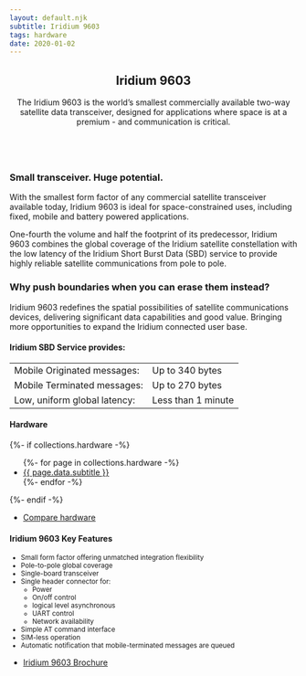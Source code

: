 ```yaml
---
layout: default.njk
subtitle: Iridium 9603
tags: hardware
date: 2020-01-02
---
```


<!-- Main -->
<div class="wrapper style1">
	<div class="container">
		<header class="major">
			<h2>Iridium 9603</h2>
			<p>The Iridium 9603 is the world’s smallest commercially available two-way satellite data transceiver, 
				designed for applications where space is at a premium - and communication is critical.</p>
		</header>
		<div class="row gtr-150">
			<div class="col-8 col-12-medium">
				<!-- Content -->
				<section>
					<span class="image fit"><img src="/img/9603_world.jpg" alt=""></span>
					<h3>Small transceiver. Huge potential.</h3>
					<p>With the smallest form factor of any commercial satellite transceiver available today, Iridium 9603 is ideal 
						for space-constrained uses, including fixed, mobile and battery powered applications.</p>
					<p>One-fourth the volume and half the footprint of its predecessor, Iridium 9603 combines the global coverage of the 
						Iridium satellite constellation with the low latency of the Iridium Short Burst Data (SBD) service to provide highly reliable satellite communications from pole to pole.</p>
					<h3>Why push boundaries when you can erase them instead?</h3>
					<p>Iridium 9603 redefines the spatial possibilities of satellite communications devices, delivering significant data capabilities 
						and good value. Bringing more opportunities to expand the Iridium connected user base.</p>
					<h4>Iridium SBD Service provides:</h4>
					<table>
						<tr>
							<td>Mobile Originated messages:</td>
							<td>Up to 340 bytes</td>
						</tr>
						<tr>
							<td>Mobile Terminated messages:</td>
							<td>Up to 270 bytes</td>
						</tr>
						<tr>
							<td>Low, uniform global latency:</td>
							<td>Less than 1 minute</td>
						</tr>
					</table>
				</section>
			</div>
			<div class="col-4 col-12-medium">
				<!-- Sidebar -->
				<section>
					<h4>Hardware</h4>
					{%- if collections.hardware -%}
					<ul>
						{%- for page in collections.hardware -%}
						<li><a href="{{ page.url }}">{{ page.data.subtitle }}</a></li>
						{%- endfor -%}
					</ul>
					{%- endif -%}
					<footer>
						<ul class="actions">
							<li><a href="/hardware/compare" class="button fit icon solid fa-list">Compare hardware</a></li>
						</ul>
					</footer>
				</section>
				<section>
					<h4>Iridium 9603 Key Features</h4>
					<small>
						<ul>
							<li>Small form factor offering unmatched integration flexibility</li>
							<li>Pole-to-pole global coverage</li>
							<li>Single-board transceiver</li>
							<li>Single header connector for:
								<ul>
									<li>Power</li>
									<li>On/off control</li>
									<li>logical level asynchronous</li>
									<li>UART control</li>
									<li>Network availability</li>
								</ul>
							</li>
							<li>Simple AT command interface</li>
							<li>SIM-less operation</li>
							<li>Automatic notification that mobile-terminated messages are queued</li>
						</ul>
					</small>
					<footer>
						<ul class="actions">
							<li><a href="/downloads/fluxcon_iridium_9603.pdf" target="_blank" rel="noopener noreferer" class="button fit icon solid fa-download">Iridium 9603 Brochure</a></li>
						</ul>
					</footer>
				</section>
			</div>
		</div>
	</div>
</div>
